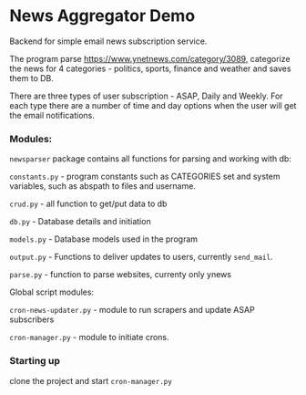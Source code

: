 # **News Aggregator Demo**

Backend for simple email news subscription service.

The program parse https://www.ynetnews.com/category/3089, categorize the news for 4 categories - politics, sports, finance and weather and saves them to DB.

There are three types of user subscription - ASAP, Daily and Weekly. For each type there are a number of time and day options when the user will get the email notifications.

### **Modules:**

`newsparser` package contains all functions for parsing and working with db:

`constants.py` - program constants such as CATEGORIES set and system variables, such as abspath to files and username.

`crud.py` - all function to get/put data to db

`db.py` - Database details and initiation

`models.py` - Database models used in the program

`output.py` - Functions to deliver updates to users, currently `send_mail`.

`parse.py` - function to parse websites, currenty only ynews

Global script modules:

`cron-news-updater.py` - module to run scrapers and update ASAP subscribers

`cron-manager.py` - module to initiate crons.

### **Starting up**

clone the project and start `cron-manager.py` 